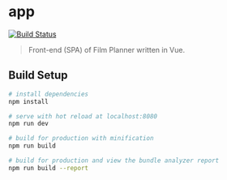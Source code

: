 # app
[![Build Status](https://travis-ci.org/filmplanner/app.svg?branch=master)](https://travis-ci.org/filmplanner/app)

> Front-end (SPA) of Film Planner written in Vue.

## Build Setup

``` bash
# install dependencies
npm install

# serve with hot reload at localhost:8080
npm run dev

# build for production with minification
npm run build

# build for production and view the bundle analyzer report
npm run build --report
```